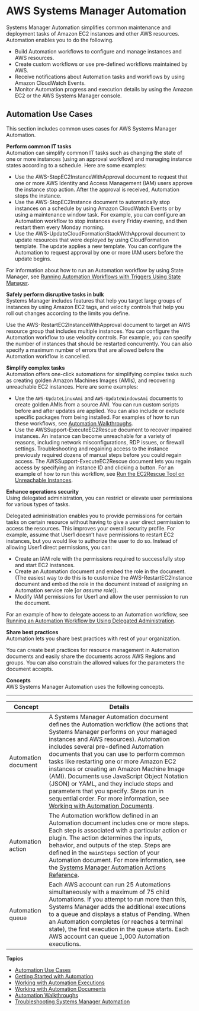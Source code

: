 # AWS Systems Manager Automation<a name="systems-manager-automation"></a>

Systems Manager Automation simplifies common maintenance and deployment tasks of Amazon EC2 instances and other AWS resources\. Automation enables you to do the following\.
+ Build Automation workflows to configure and manage instances and AWS resources\.
+ Create custom workflows or use pre\-defined workflows maintained by AWS\.
+ Receive notifications about Automation tasks and workflows by using Amazon CloudWatch Events\.
+ Monitor Automation progress and execution details by using the Amazon EC2 or the AWS Systems Manager console\. 

## Automation Use Cases<a name="automation-use-cases"></a>

This section includes common uses cases for AWS Systems Manager Automation\.

**Perform common IT tasks**  
Automation can simplify common IT tasks such as changing the state of one or more instances \(using an approval workflow\) and managing instance states according to a schedule\. Here are some examples:
+ Use the AWS\-StopEC2InstanceWithApproval document to request that one or more AWS Identity and Access Management \(IAM\) users approve the instance stop action\. After the approval is received, Automation stops the instance\.
+ Use the AWS\-StopEC2Instance document to automatically stop instances on a schedule by using Amazon CloudWatch Events or by using a maintenance window task\. For example, you can configure an Automation workflow to stop instances every Friday evening, and then restart them every Monday morning\.
+ Use the AWS\-UpdateCloudFormationStackWithApproval document to update resources that were deployed by using CloudFormation template\. The update applies a new template\. You can configure the Automation to request approval by one or more IAM users before the update begins\.

For information about how to run an Automation workflow by using State Manager, see [Running Automation Workflows with Triggers Using State Manager](automation-sm-target.md)\.

**Safely perform disruptive tasks in bulk**  
Systems Manager includes features that help you target large groups of instances by using Amazon EC2 tags, and velocity controls that help you roll out changes according to the limits you define\.

Use the AWS\-RestartEC2InstanceWithApproval document to target an AWS resource group that includes multiple instances\. You can configure the Automation workflow to use velocity controls\. For example, you can specify the number of instances that should be restarted concurrently\. You can also specify a maximum number of errors that are allowed before the Automation workflow is cancelled\.

**Simplify complex tasks**  
Automation offers one\-click automations for simplifying complex tasks such as creating golden Amazon Machines Images \(AMIs\), and recovering unreachable EC2 instances\. Here are some examples:
+ Use the `AWS-UpdateLinuxAmi` and `AWS-UpdateWindowsAmi` documents to create golden AMIs from a source AMI\. You can run custom scripts before and after updates are applied\. You can also include or exclude specific packages from being installed\. For examples of how to run these workflows, see [Automation Walkthroughs](automation-walk.md)\.
+ Use the AWSSupport\-ExecuteEC2Rescue document to recover impaired instances\. An instance can become unreachable for a variety of reasons, including network misconfigurations, RDP issues, or firewall settings\. Troubleshooting and regaining access to the instance previously required dozens of manual steps before you could regain access\. The AWSSupport\-ExecuteEC2Rescue document lets you regain access by specifying an instance ID and clicking a button\. For an example of how to run this workflow, see [Run the EC2Rescue Tool on Unreachable Instances](automation-ec2rescue.md)\.

**Enhance operations security**  
Using delegated administration, you can restrict or elevate user permissions for various types of tasks\. 

Delegated administration enables you to provide permissions for certain tasks on certain resource without having to give a user direct permission to access the resources\. This improves your overall security profile\. For example, assume that User1 doesn’t have permissions to restart EC2 instances, but you would like to authorize the user to do so\. Instead of allowing User1 direct permissions, you can: 
+ Create an IAM role with the permissions required to successfully stop and start EC2 instances\.
+ Create an Automation document and embed the role in the document\. \(The easiest way to do this is to customize the AWS\-RestartEC2Instance document and embed the role in the document instead of assigning an Automation service role \[or *assume role*\]\)\.
+ Modify IAM permissions for User1 and allow the user permission to run the document\. 

For an example of how to delegate access to an Automation workflow, see [Running an Automation Workflow by Using Delegated Administration](automation-walk-security-delegated.md)\. 

**Share best practices**  
Automation lets you share best practices with rest of your organization\.

You can create best practices for resource management in Automation documents and easily share the documents across AWS Regions and groups\. You can also constrain the allowed values for the parameters the document accepts\.

**Concepts**  
AWS Systems Manager Automation uses the following concepts\.


****  

| Concept | Details | 
| --- | --- | 
|  Automation document  |  A Systems Manager Automation document defines the Automation workflow \(the actions that Systems Manager performs on your managed instances and AWS resources\)\. Automation includes several pre\-defined Automation documents that you can use to perform common tasks like restarting one or more Amazon EC2 instances or creating an Amazon Machine Image \(AMI\)\. Documents use JavaScript Object Notation \(JSON\) or YAML, and they include steps and parameters that you specify\. Steps run in sequential order\. For more information, see [Working with Automation Documents](automation-documents.md)\.  | 
|  Automation action  |  The Automation workflow defined in an Automation document includes one or more steps\. Each step is associated with a particular action or plugin\. The action determines the inputs, behavior, and outputs of the step\. Steps are defined in the `mainSteps` section of your Automation document\. For more information, see the [Systems Manager Automation Actions Reference](automation-actions.md)\.  | 
|  Automation queue  |  Each AWS account can run 25 Automations simultaneously with a maximum of 75 child Automations\. If you attempt to run more than this, Systems Manager adds the additional executions to a queue and displays a status of Pending\. When an Automation completes \(or reaches a terminal state\), the first execution in the queue starts\. Each AWS account can queue 1,000 Automation executions\.  | 

**Topics**
+ [Automation Use Cases](#automation-use-cases)
+ [Getting Started with Automation](automation-setup.md)
+ [Working with Automation Executions](automation-working.md)
+ [Working with Automation Documents](automation-documents.md)
+ [Automation Walkthroughs](automation-walk.md)
+ [Troubleshooting Systems Manager Automation](automation-troubleshooting.md)